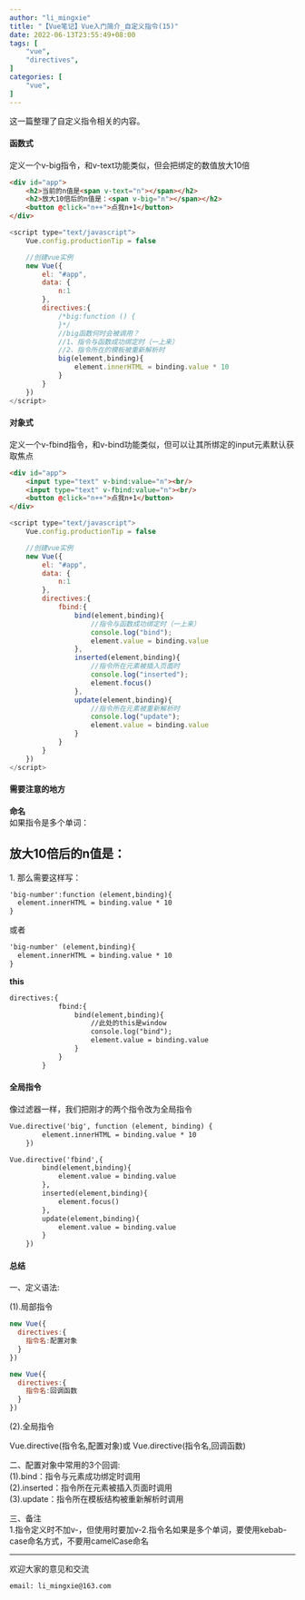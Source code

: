 ```yaml
---
author: "li_mingxie"
title: "【Vue笔记】Vue入门简介_自定义指令(15)"
date: 2022-06-13T23:55:49+08:00
tags: [
    "vue",
    "directives",
]
categories: [
    "vue",
]
---
```


这一篇整理了自定义指令相关的内容。  <!--more-->

#### 函数式

定义一个​​v-big​​​指令，和​​v-text​​功能类似，但会把绑定的数值放大10倍

```html
<div id="app">
    <h2>当前的n值是<span v-text="n"></span></h2>
    <h2>放大10倍后的n值是：<span v-big="n"></span></h2>
    <button @click="n++">点我n+1</button>
</div>
```

```js
<script type="text/javascript">
    Vue.config.productionTip = false

    //创建vue实例
    new Vue({
        el: "#app",
        data: {
            n:1
        },
        directives:{
            /*big:function () {
            }*/
            //big函数何时会被调用？
            //1、指令与函数成功绑定时（一上来）
            //2、指令所在的模板被重新解析时
            big(element,binding){
                element.innerHTML = binding.value * 10
            }
        }
    })
</script>
```

#### 对象式

定义一个​​v-fbind​​​指令，和​​v-bind​​​功能类似，但可以让其所绑定的​​input​​元素默认获取焦点

```html
<div id="app">
    <input type="text" v-bind:value="n"><br/>
    <input type="text" v-fbind:value="n"><br/>
    <button @click="n++">点我n+1</button>
</div>
```

```js
<script type="text/javascript">
    Vue.config.productionTip = false

    //创建vue实例
    new Vue({
        el: "#app",
        data: {
            n:1
        },
        directives:{
            fbind:{
                bind(element,binding){
                    //指令与函数成功绑定时（一上来）
                    console.log("bind");
                    element.value = binding.value
                },
                inserted(element,binding){
                    //指令所在元素被插入页面时
                    console.log("inserted");
                    element.focus()
                },
                update(element,binding){
                    //指令所在元素被重新解析时
                    console.log("update");
                    element.value = binding.value
                }
            }
        }
    })
</script>
```

#### 需要注意的地方

**命名**  
如果指令是多个单词：  

<h2>放大10倍后的n值是：<span v-big-number="n"></span></h2>
1.
那么需要这样写：

```html
'big-number':function (element,binding){
  element.innerHTML = binding.value * 10
}
```

或者

```html
'big-number' (element,binding){
  element.innerHTML = binding.value * 10
}
```

**this**  

```html
directives:{
            fbind:{
                bind(element,binding){
                    //此处的this是window
                    console.log("bind");
                    element.value = binding.value
                }
            }
        }
```

#### 全局指令

像过滤器一样，我们把刚才的两个指令改为全局指令

```html
Vue.directive('big', function (element, binding) {
        element.innerHTML = binding.value * 10
    })
```

```html
Vue.directive('fbind',{
        bind(element,binding){
            element.value = binding.value
        },
        inserted(element,binding){
            element.focus()
        },
        update(element,binding){
            element.value = binding.value
        }
    })
```

#### 总结

一、定义语法:

(1).局部指令

```js
new Vue({
  directives:{
    指令名:配置对象
  }
})
```

```js
new Vue({
  directives:{
    指令名:回调函数
  }
})
```

(2).全局指令  

​​​Vue.directive(指令名,配置对象)​​​或 ​​Vue.directive(指令名,回调函数)​​  

二、配置对象中常用的3个回调:  
(1).bind：指令与元素成功绑定时调用  
(2).inserted：指令所在元素被插入页面时调用  
(3).update：指令所在模板结构被重新解析时调用  

三、备注  
1.指令定义时不加​​​v-​​​，但使用时要加​​v-​​​
2.指令名如果是多个单词，要使用​​kebab-case​​命名方式，不要用​​camelCase​​命名

----------------------------------------------
欢迎大家的意见和交流

`email: li_mingxie@163.com`
